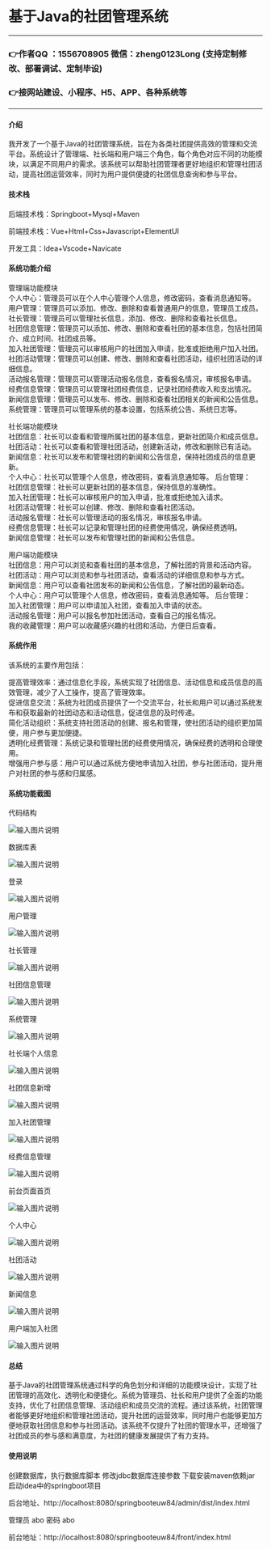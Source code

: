 # 基于Java的社团管理系统

---
### 👉作者QQ ：1556708905 微信：zheng0123Long (支持定制修改、部署调试、定制毕设)

### 👉接网站建设、小程序、H5、APP、各种系统等

---

#### 介绍

我开发了一个基于Java的社团管理系统，旨在为各类社团提供高效的管理和交流平台。系统设计了管理端、社长端和用户端三个角色，每个角色对应不同的功能模块，以满足不同用户的需求。该系统可以帮助社团管理者更好地组织和管理社团活动，提高社团运营效率，同时为用户提供便捷的社团信息查询和参与平台。

#### 技术栈

后端技术栈：Springboot+Mysql+Maven

前端技术栈：Vue+Html+Css+Javascript+ElementUI

开发工具：Idea+Vscode+Navicate

#### 系统功能介绍

管理端功能模块    
个人中心：管理员可以在个人中心管理个人信息，修改密码，查看消息通知等。  
用户管理：管理员可以添加、修改、删除和查看普通用户的信息，管理员工成员。  
社长管理：管理员可以管理社长信息，添加、修改、删除和查看社长信息。  
社团信息管理：管理员可以添加、修改、删除和查看社团的基本信息，包括社团简介、成立时间、社团成员等。  
加入社团管理：管理员可以审核用户的社团加入申请，批准或拒绝用户加入社团。  
社团活动管理：管理员可以创建、修改、删除和查看社团活动，组织社团活动的详细信息。   
活动报名管理：管理员可以管理活动报名信息，查看报名情况，审核报名申请。  
经费信息管理：管理员可以管理社团经费信息，记录社团经费收入和支出情况。  
新闻信息管理：管理员可以发布、修改、删除和查看社团相关的新闻和公告信息。  
系统管理：管理员可以管理系统的基本设置，包括系统公告、系统日志等。  

社长端功能模块  
社团信息：社长可以查看和管理所属社团的基本信息，更新社团简介和成员信息。  
社团活动：社长可以查看和管理社团活动，创建新活动，修改和删除已有活动。  
新闻信息：社长可以发布和管理社团的新闻和公告信息，保持社团成员的信息更新。  
个人中心：社长可以管理个人信息，修改密码，查看消息通知等。
后台管理：  
社团信息管理：社长可以更新社团的基本信息，保持信息的准确性。  
加入社团管理：社长可以审核用户的加入申请，批准或拒绝加入请求。  
社团活动管理：社长可以创建、修改、删除和查看社团活动。  
活动报名管理：社长可以管理活动的报名情况，审核报名申请。  
经费信息管理：社长可以记录和管理社团的经费使用情况，确保经费透明。  
新闻信息管理：社长可以发布和管理社团的新闻和公告信息。  

用户端功能模块  
社团信息：用户可以浏览和查看社团的基本信息，了解社团的背景和活动内容。  
社团活动：用户可以浏览和参与社团活动，查看活动的详细信息和参与方式。  
新闻信息：用户可以查看社团发布的新闻和公告信息，了解社团的最新动态。  
个人中心：用户可以管理个人信息，修改密码，查看消息通知等。
后台管理：  
加入社团管理：用户可以申请加入社团，查看加入申请的状态。  
活动报名管理：用户可以报名参加社团活动，查看自己的报名情况。  
我的收藏管理：用户可以收藏感兴趣的社团和活动，方便日后查看。  

#### 系统作用

该系统的主要作用包括：

提高管理效率：通过信息化手段，系统实现了社团信息、活动信息和成员信息的高效管理，减少了人工操作，提高了管理效率。  
促进信息交流：系统为社团成员提供了一个交流平台，社长和用户可以通过系统发布和获取最新的社团动态和活动信息，促进信息的及时传递。  
简化活动组织：系统支持社团活动的创建、报名和管理，使社团活动的组织更加简便，用户参与更加便捷。  
透明化经费管理：系统记录和管理社团的经费使用情况，确保经费的透明和合理使用。  
增强用户参与感：用户可以通过系统方便地申请加入社团，参与社团活动，提升用户对社团的参与感和归属感。  

#### 系统功能截图

代码结构

![输入图片说明](images/6aae6640bca55248f0688d76baa15dc.png)

数据库表

![输入图片说明](images/19624845a45a082cfb9c14254a8557a.png)

登录

![输入图片说明](images/3c963b58ab67340c35f8ee474a64256.png)

用户管理

![输入图片说明](images/75b1620a50e91a7d366ffb4d91caea3.png)

社长管理

![输入图片说明](images/8f3c09abeec272b0c3265c8211d33e8.png)

社团信息管理

![输入图片说明](images/a986cd12f55d67ac0847972d9870267.png)

系统管理

![输入图片说明](images/2cfb14ff96fcba81c2c14efcb016b95.png)

社长端个人信息

![输入图片说明](images/6c28762d7565bb3263cfb3f9d7035ab.png)

社团信息新增

![输入图片说明](images/e253527d9f72c805184e18e1bcab3ec.png)

加入社团管理

![输入图片说明](images/bab384acb778894944232d5a496ea0d.png)

经费信息管理

![输入图片说明](images/a701afd549b2d6a5abe9b1272f510cb.png)

前台页面首页

![输入图片说明](images/c863fe6dcd67e9b82b666a961bd3ed1.png)

个人中心

![输入图片说明](images/02c16be55497a8bbe7ac17807e4b137.png)

社团活动

![输入图片说明](images/f64242428794b33e3f91ae16d601a88.png)

新闻信息

![输入图片说明](images/d572392616786f71a9ea700f96d530f.png)

用户端加入社团

![输入图片说明](images/f7c6eee620744255861ff08feae5a36.png)

#### 总结

基于Java的社团管理系统通过科学的角色划分和详细的功能模块设计，实现了社团管理的高效化、透明化和便捷化。系统为管理员、社长和用户提供了全面的功能支持，优化了社团信息管理、活动组织和成员交流的流程。通过该系统，社团管理者能够更好地组织和管理社团活动，提升社团的运营效率，同时用户也能够更加方便地获取社团信息和参与社团活动。该系统不仅提升了社团的管理水平，还增强了社团成员的参与感和满意度，为社团的健康发展提供了有力支持。

#### 使用说明

创建数据库，执行数据库脚本 修改jdbc数据库连接参数 下载安装maven依赖jar 启动idea中的springboot项目

后台地址、http://localhost:8080/springbooteuw84/admin/dist/index.html

管理员  abo 密码 abo

前台地址：http://localhost:8080/springbooteuw84/front/index.html
